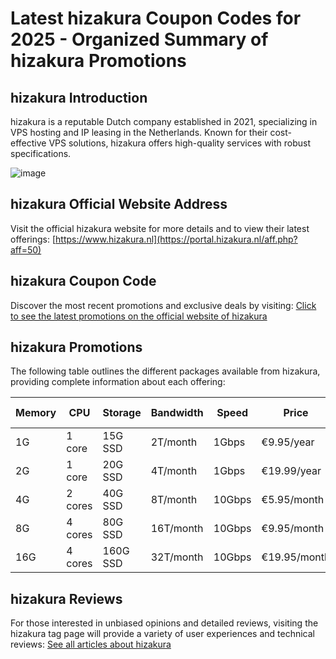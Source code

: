 # Latest hizakura Coupon Codes for 2025 - Organized Summary of hizakura Promotions

## hizakura Introduction
hizakura is a reputable Dutch company established in 2021, specializing in VPS hosting and IP leasing in the Netherlands. Known for their cost-effective VPS solutions, hizakura offers high-quality services with robust specifications.

![image](https://github.com/btfree4all/hizakura/assets/167680036/93803ac0-6b86-4216-a81a-12394ae2a538)

## hizakura Official Website Address
Visit the official hizakura website for more details and to view their latest offerings:
[https://www.hizakura.nl](https://portal.hizakura.nl/aff.php?aff=50)

## hizakura Coupon Code
Discover the most recent promotions and exclusive deals by visiting:
[Click to see the latest promotions on the official website of hizakura](https://portal.hizakura.nl/aff.php?aff=50)

## hizakura Promotions
The following table outlines the different packages available from hizakura, providing complete information about each offering:

| Memory | CPU  | Storage | Bandwidth | Speed  | Price         | Purchase Link                                            |
|--------|------|---------|-----------|--------|---------------|----------------------------------------------------------|
| 1G     | 1 core | 15G SSD  | 2T/month  | 1Gbps  | €9.95/year    | [Link](https://portal.hizakura.nl/aff.php?aff=50&pid=7)   |
| 2G     | 1 core | 20G SSD  | 4T/month  | 1Gbps  | €19.99/year   | [Link](https://portal.hizakura.nl/aff.php?aff=50&pid=8)   |
| 4G     | 2 cores| 40G SSD  | 8T/month  | 10Gbps | €5.95/month   | [Link](https://portal.hizakura.nl/aff.php?aff=50&pid=9)   |
| 8G     | 4 cores| 80G SSD  | 16T/month | 10Gbps | €9.95/month   | [Link](https://portal.hizakura.nl/aff.php?aff=50&pid=10)  |
| 16G    | 4 cores| 160G SSD | 32T/month | 10Gbps | €19.95/month  | [Link](https://portal.hizakura.nl/aff.php?aff=50&pid=11)  |

## hizakura Reviews
For those interested in unbiased opinions and detailed reviews, visiting the hizakura tag page will provide a variety of user experiences and technical reviews:
[See all articles about hizakura](https://portal.hizakura.nl/aff.php?aff=50)

